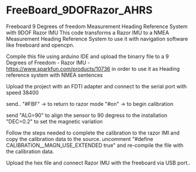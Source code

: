 FreeBoard_9DOFRazor_AHRS
========================
Freeboard 9 Degrees of freedom Measurement Heading Reference System with 9DOF Razor IMU 
This code transforms a Razor IMU to a NMEA Measurement Heading Reference System to use 
it with navigation software like freeboard and opencpn.

Compile this file using arduino IDE and upload the binarry file to a
9 Degrees of Freedom - Razor IMU - https://www.sparkfun.com/products/10736
in order to use it as Heading reference system with NMEA sentences

Upload the project with an FDTI adapter and connect to the serial port
with speed 38400 

send..
"#FBF" -> to return to razor mode 
"#on"  -> to begin calibration

send
"ALG=90" to align the sensor to 90 degress to the installation
"DEC=0.2" to set the magnetic variation

Follow the steps needed to complete the calibration to the razor  IMI
and copy the calibration data to the source.
uncomment 
"#define CALIBRATION__MAGN_USE_EXTENDED true"
and  re-compile the file with the calibration data.

Upload the hex file and connect Razor IMU with the freeboard via USB port..

